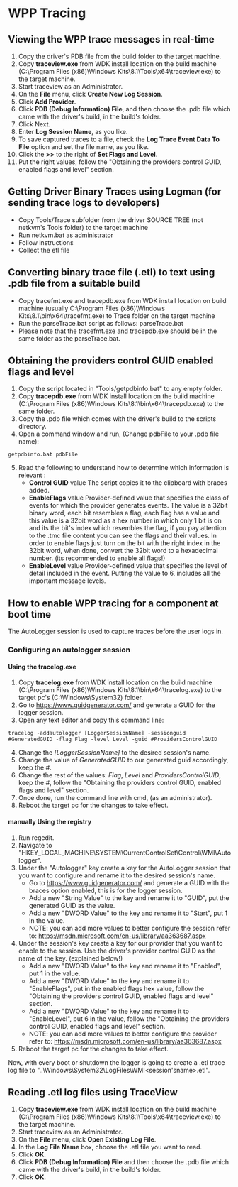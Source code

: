 # WPP Tracing #

## Viewing the WPP trace messages in real-time ##

1. Copy the driver's PDB file from the build folder to the target machine.
2. Copy **traceview.exe** from WDK install location on the build machine (C:\Program Files (x86)\Windows Kits\8.1\Tools\x64\traceview.exe) to the target machine.
3. Start traceview as an Administrator.
4. On the **File** menu, click **Create New Log Session**.
5. Click **Add Provider**.
6. Click **PDB (Debug Information) File**, and then choose the .pdb file which came with the driver's build, in the build's folder.
7. Click Next.
8. Enter **Log Session Name**, as you like.
9. To save captured traces to a file, check the **Log Trace Event Data To File** option and set the file name, as you like.
10. Click the **>>** to the right of **Set Flags and Level**.
11. Put the right values, follow the "Obtaining the providers control GUID, enabled flags and level" section.

## Getting Driver Binary Traces using Logman (for sending trace logs to developers) ##

* Copy Tools/Trace subfolder from the driver SOURCE TREE (not netkvm's Tools folder) to the target machine
* Run netkvm.bat as administrator
* Follow instructions
* Collect the etl file

## Converting binary trace file (.etl) to text using .pdb file from a suitable build ##

* Copy tracefmt.exe and tracepdb.exe from WDK install location on build machine
  (usually C:\Program Files (x86)\Windows Kits\8.1\bin\x64\tracefmt.exe)
  to Trace folder on the target machine
* Run the parseTrace.bat script as follows:
  parseTrace.bat <The suitable pdp file for build> <The collected etl file>
* Please note that the tracefmt.exe and tracepdb.exe should be in the same folder
  as the parseTrace.bat.

## Obtaining the providers control GUID enabled flags and level ##

1. Copy the script located in "Tools/getpdbinfo.bat" to any empty folder.
2. Copy **tracepdb.exe** from WDK install location on the build machine (C:\Program Files (x86)\Windows Kits\8.1\bin\x64\tracepdb.exe) to the same folder.
3. Copy the .pdb file which comes with the driver's build to the scripts directory.
4. Open a command window and run, (Change pdbFile to your .pdb file name):
```
getpdbinfo.bat pdbFile
```
5. Read the following to understand how to determine which information is relevant :
   - **Control GUID** value
     The script copies it to the clipboard with braces added.
   - **EnableFlags** value
     Provider-defined value that specifies the class of events for which the provider generates events.
     The value is a 32bit binary word, each bit resembles a flag, each flag has a value and this value is a 32bit word as a hex number in which only 1 bit is on and its the bit's index which resembles the flag, if you pay attention to the .tmc file content you can see the flags and their values.
     In order to enable flags just turn on the bit with the right index in the 32bit word, when done, convert the 32bit word to a hexadecimal number. (its recommended to enable all flags!)
   - **EnableLevel** value
     Provider-defined value that specifies the level of detail included in the event.
     Putting the value to 6, includes all the important message levels.

## How to enable WPP tracing for a component at boot time ##

The AutoLogger session is used to capture traces before the user logs in.

### Configuring an autologger session ###

#### Using the tracelog.exe ####

1. Copy **tracelog.exe** from WDK install location on the build machine (C:\Program Files (x86)\Windows Kits\8.1\bin\x64\tracelog.exe) to the target pc's (C:\Windows\System32) folder.
2. Go to https://www.guidgenerator.com/ and generate a GUID for the logger session.
3. Open any text editor and copy this command line:
```
tracelog -addautologger [LoggerSessionName] -sessionguid #GeneratedGUID -flag Flag -level Level -guid #ProvidersControlGUID
```
4. Change the _[LoggerSessionName]_ to the desired session's name.
5. Change the value of _GeneratedGUID_ to our generated guid accordingly, keep the #.
6. Change the rest of the values: _Flag_, _Level_ and _ProvidersControlGUID_, keep the #, follow the "Obtaining the providers control GUID, enabled flags and level" section.
7. Once done, run the command line with cmd, (as an administrator).
8. Reboot the target pc for the changes to take effect.

#### **manually** Using the registry ####

1. Run regedit.
2. Navigate to "HKEY_LOCAL_MACHINE\SYSTEM\CurrentControlSet\Control\WMI\Autologger".
3. Under the "Autologger" key create a key for the AutoLogger session that you want to configure and rename it to the desired session's name.
   - Go to https://www.guidgenerator.com/ and generate a GUID with the braces option enabled, this is for the logger session.
   - Add a new "String Value" to the key and rename it to "GUID", put the generated GUID as the value.
   - Add a new "DWORD Value" to the key and rename it to "Start", put 1 in the value.
   - NOTE: you can add more values to better configure the session refer to: https://msdn.microsoft.com/en-us/library/aa363687.aspx
4. Under the session's key create a key for our provider that you want to enable to the session. Use the driver's provider control GUID as the name of the key. (explained below!)
   - Add a new "DWORD Value" to the key and rename it to "Enabled", put 1 in the value.
   - Add a new "DWORD Value" to the key and rename it to "EnableFlags", put in the enabled flags hex value, follow the "Obtaining the providers control GUID, enabled flags and level" section.
   - Add a new "DWORD Value" to the key and rename it to "EnableLevel", put 6 in the value, follow the "Obtaining the providers control GUID, enabled flags and level" section.
   - NOTE: you can add more values to better configure the provider refer to: https://msdn.microsoft.com/en-us/library/aa363687.aspx
5. Reboot the target pc for the changes to take effect.

Now, with every boot or shutdown the logger is going to create a .etl trace log file to "..\Windows\System32\LogFiles\WMI\<session'sname>.etl".

## Reading .etl log files using TraceView ##

1. Copy **traceview.exe** from WDK install location on the build machine (C:\Program Files (x86)\Windows Kits\8.1\Tools\x64\traceview.exe) to the target machine.
2. Start traceview as an Administrator.
3. On the **File** menu, click **Open Existing Log File**.
4. In the **Log File Name** box, choose the .etl file you want to read.
5. Click **OK**.
6. Click **PDB (Debug Information) File** and then choose the .pdb file which came with the driver's build, in the build's folder.
7. Click **OK**.
